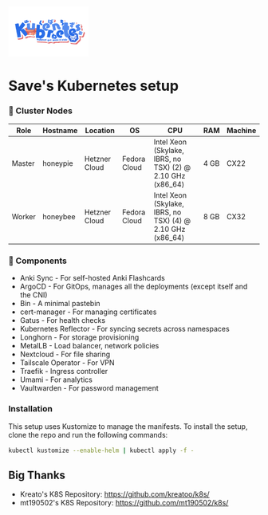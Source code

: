 <img src="https://raw.githubusercontent.com/xelab04/ServiceLogos/refs/heads/main/Kubernetes/Kubernetes%20V3.png" height="100">

# Save's Kubernetes setup

### 🐝 Cluster Nodes

| Role      | Hostname        | Location     | OS       | CPU  | RAM   | Machine |
|-----------|------------------|----------------|--------------------------|------|-------|-------------------|
| Master    | honeypie        | Hetzner Cloud   | Fedora Cloud     | Intel Xeon (Skylake, IBRS, no TSX) (2) @ 2.10 GHz (x86_64)| 4 GB | CX22  |
| Worker    | honeybee        | Hetzner Cloud   | Fedora Cloud     | Intel Xeon (Skylake, IBRS, no TSX) (4) @ 2.10 GHz (x86_64) | 8 GB | CX32 |


### 🍯 Components

- Anki Sync - For self-hosted Anki Flashcards
- ArgoCD - For GitOps, manages all the deployments (except itself and the CNI)
- Bin - A minimal pastebin
- cert-manager - For managing certificates
- Gatus - For health checks
- Kubernetes Reflector - For syncing secrets across namespaces
- Longhorn - For storage provisioning
- MetalLB - Load balancer, network policies
- Nextcloud - For file sharing
- Tailscale Operator - For VPN
- Traefik - Ingress controller
- Umami - For analytics
- Vaultwarden - For password management

### Installation

This setup uses Kustomize to manage the manifests. To install the setup, clone the repo and run the following commands:

```bash
kubectl kustomize --enable-helm | kubectl apply -f -
```

## Big Thanks

- Kreato's K8S Repository: <https://github.com/kreatoo/k8s/>
- mt190502's K8S Repository: <https://github.com/mt190502/k8s/>
